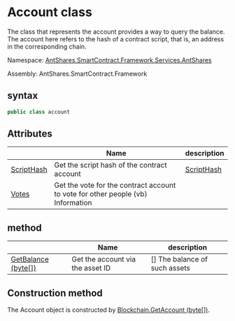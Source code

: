 # Account class

The class that represents the account provides a way to query the balance. The account here refers to the hash of a contract script, that is, an address in the corresponding chain.

Namespace: [AntShares.SmartContract.Framework.Services.AntShares](../AntShares.md)

Assembly: AntShares.SmartContract.Framework

## syntax

```c#
public class account
```

## Attributes

| | Name | description | 
| ---------------------------------------- | ----------------------------------- | ------------------ |
[ScriptHash](Account/ScriptHash.md) | Get the script hash of the contract account | [ScriptHash](Account/ScriptHash.md) | Get the script hash of the contract account |
[Votes](Account/Votes.md) | Get the vote for the contract account to vote for other people (vb) Information

## method

| | Name | description | 
| ---------------------------------------- | ---------------------------------------- | ------------------ |
[GetBalance (byte[])](Account/GetBalance.md) | Get the account via the asset ID |[][](https://i-msdn.sec.s-msft.com/dynimg/IC91302.jpeg) The balance of such assets

## Construction method

The Account object is constructed by [Blockchain.GetAccount (byte[])](Blockchain/GetAccount.md).
